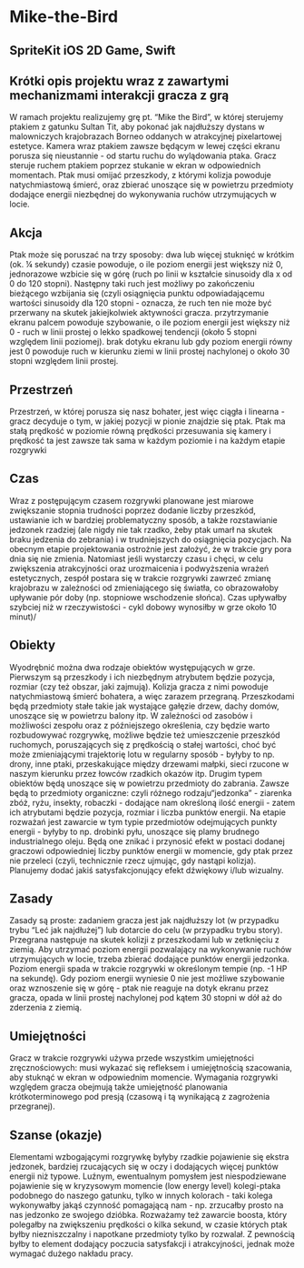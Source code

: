 # Mike-the-Bird
SpriteKit iOS 2D Game, Swift
-----

Krótki opis projektu wraz z zawartymi mechanizmami interakcji gracza z grą
-
W ramach projektu realizujemy grę pt. “Mike the Bird”, w której sterujemy ptakiem z gatunku Sultan Tit, aby pokonać jak najdłuższy dystans w malowniczych krajobrazach Borneo oddanych w atrakcyjnej pixelartowej estetyce. Kamera wraz ptakiem zawsze będącym w lewej części ekranu porusza się nieustannie - od startu ruchu do wylądowania ptaka. Gracz steruje ruchem ptakiem poprzez stukanie w ekran w odpowiednich momentach. Ptak musi omijać przeszkody, z którymi kolizja powoduje natychmiastową śmierć, oraz zbierać unoszące się w powietrzu przedmioty dodające energii niezbędnej do wykonywania ruchów utrzymujących w locie. 


Akcja
-
Ptak może się poruszać na trzy sposoby:
dwa lub więcej stuknięć w krótkim (ok. ¼ sekundy) czasie powoduje, o ile poziom energii jest większy niż 0, jednorazowe wzbicie się w górę (ruch po linii w kształcie sinusoidy dla x od 0 do 120 stopni). Następny taki ruch jest możliwy po zakończeniu bieżącego wzbijania się (czyli osiągnięcia punktu odpowiadającemu wartości sinusoidy dla 120 stopni - oznacza, że ruch ten nie może być przerwany na skutek jakiejkolwiek aktywności gracza.
przytrzymanie ekranu palcem powoduje szybowanie, o ile poziom energii jest większy niż 0 - ruch w linii prostej o lekko spadkowej tendencji (około 5 stopni względem linii poziomej).
brak dotyku ekranu lub gdy poziom energii równy jest 0 powoduje ruch w kierunku ziemi w linii prostej nachylonej o około 30 stopni względem linii prostej.



Przestrzeń
-
Przestrzeń, w której porusza się nasz bohater, jest więc ciągła i linearna - gracz decyduje o tym, w jakiej pozycji w pionie znajdzie się ptak. Ptak ma stałą prędkość w poziomie równą prędkości przesuwania się kamery i prędkość ta jest zawsze tak sama w każdym poziomie i na każdym etapie rozgrywki

Czas
-
Wraz z postępującym czasem rozgrywki planowane jest miarowe zwiększanie stopnia trudności poprzez dodanie liczby przeszkód, ustawianie ich w bardziej problematyczny sposób, a także rozstawianie jedzonek rzadziej (ale nigdy nie tak rzadko, żeby ptak umarł na skutek braku jedzenia do zebrania) i w trudniejszych do osiągnięcia pozycjach.
Na obecnym etapie projektowania ostrożnie jest założyć, że w trakcie gry pora dnia się nie zmienia. Natomiast jeśli wystarczy czasu i chęci, w celu zwiększenia atrakcyjności oraz urozmaicenia i podwyższenia wrażeń estetycznych, zespół postara się w trakcie rozgrywki zawrzeć zmianę krajobrazu w zależności od zmieniającego się światła, co obrazowałoby upływanie pór doby (np. stopniowe wschodzenie słońca). Czas upływałby szybciej niż w rzeczywistości - cykl dobowy wynosiłby w grze około 10 minut)/

Obiekty
-
Wyodrębnić można dwa rodzaje obiektów występujących w grze. Pierwszym są przeszkody i ich niezbędnym atrybutem będzie pozycja, rozmiar (czy też obszar, jaki zajmują). Kolizja gracza z nimi powoduje natychmiastową śmierć bohatera, a więc zarazem przegraną. Przeszkodami będą przedmioty stałe takie jak wystające gałęzie drzew, dachy domów, unoszące się w powietrzu balony itp. W zależności od zasobów i możliwości zespołu oraz z późniejszego określenia, czy będzie warto rozbudowywać rozgrywkę, możliwe będzie też umieszczenie przeszkód ruchomych, poruszających się z prędkością o stałej wartości, choć być może zmieniającymi trajektorię lotu w regularny sposób - byłyby to np. drony, inne ptaki, przeskakujące między drzewami małpki, sieci rzucone w naszym kierunku przez łowców rzadkich okazów itp.
Drugim typem obiektów będą unoszące się w powietrzu przedmioty do zabrania. Zawsze będą to przedmioty organiczne: czyli różnego rodzaju“jedzonka” - ziarenka zbóż, ryżu, insekty, robaczki - dodające nam określoną ilość energii - zatem ich atrybutami będzie pozycja, rozmiar i liczba punktów energii. Na etapie rozważań jest zawarcie w tym typie przedmiotów odejmujących punkty energii - byłyby to np. drobinki pyłu, unoszące się plamy brudnego industrialnego oleju. Będą one znikać i przynosić efekt w postaci dodanej graczowi odpowiedniej liczby punktów energii w momencie, gdy ptak przez nie przeleci (czyli, technicznie rzecz ujmując, gdy nastąpi kolizja). Planujemy dodać jakiś satysfakcjonujący efekt dźwiękowy i/lub wizualny.

Zasady
-
Zasady są proste: zadaniem gracza jest jak najdłuższy lot (w przypadku trybu “Leć jak najdłużej”) lub dotarcie do celu (w przypadku trybu story). Przegrana następuje na skutek kolizji z przeszkodami lub w zetknięciu z ziemią. Aby utrzymać poziom energii pozwalający na wykonywanie ruchów utrzymujących w locie, trzeba zbierać dodające punktów energii jedzonka. Poziom energii spada w trakcie rozgrywki w określonym tempie (np. -1 HP na sekundę). Gdy poziom energii wyniesie 0 nie jest możliwe szybowanie oraz wznoszenie się w górę - ptak nie reaguje na dotyk ekranu przez gracza, opada w linii prostej nachylonej pod kątem 30 stopni w dół aż do zderzenia z ziemią.


Umiejętności
-
Gracz w trakcie rozgrywki używa przede wszystkim umiejętności zręcznościowych: musi wykazać się refleksem i umiejętnością szacowania, aby stuknąć w ekran w odpowiednim momencie. Wymagania rozgrywki względem gracza obejmują także umiejętność planowania krótkoterminowego pod presją (czasową i tą wynikającą z zagrożenia przegranej).  


Szanse (okazje)
-
Elementami wzbogającymi rozgrywkę byłyby rzadkie pojawienie się ekstra jedzonek, bardziej rzucających się w oczy i dodających więcej punktów energii niż typowe. Luźnym, ewentualnym pomysłem jest niespodziewane pojawienie się w kryzysowym momencie (low energy level) kolegi-ptaka podobnego do naszego gatunku, tylko w innych kolorach - taki kolega wykonywałby jakąś czynność pomagającą nam - np. zrzucałby prosto na nas jedzonko ze swojego dzióbka.
	Rozważamy też zawarcie boosta, który polegałby na zwiększeniu prędkości o kilka sekund, w czasie których ptak byłby niezniszczalny i napotkane przedmioty tylko by rozwalał. Z pewnością byłby to element dodający poczucia satysfakcji i atrakcyjności, jednak może wymagać dużego nakładu pracy.
